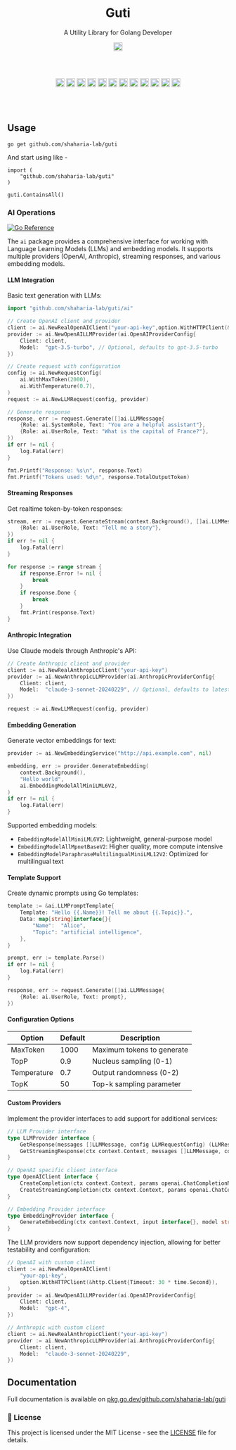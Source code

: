 <h1 align="center">Guti</h1>
<p align="center">A Utility Library for Golang Developer</p>

<p align="center">
  <a href="https://pkg.go.dev/github.com/shaharia-lab/guti"><img src="https://pkg.go.dev/badge/github.com/shaharia-lab/guti.svg" height="20"/></a>
</p><br/><br/>

<p align="center">
  <a href="https://github.com/shaharia-lab/guti/actions/workflows/CI.yaml"><img src="https://github.com/shaharia-lab/guti/actions/workflows/CI.yaml/badge.svg" height="20"/></a>
  <a href="https://codecov.io/gh/shaharia-lab/guti"><img src="https://codecov.io/gh/shaharia-lab/guti/branch/master/graph/badge.svg?token=NKTKQ45HDN" height="20"/></a>
  <a href="https://sonarcloud.io/summary/new_code?id=shaharia-lab_guti"><img src="https://sonarcloud.io/api/project_badges/measure?project=shaharia-lab_guti&metric=reliability_rating" height="20"/></a>
  <a href="https://sonarcloud.io/summary/new_code?id=shaharia-lab_guti"><img src="https://sonarcloud.io/api/project_badges/measure?project=shaharia-lab_guti&metric=vulnerabilities" height="20"/></a>
  <a href="https://sonarcloud.io/summary/new_code?id=shaharia-lab_guti"><img src="https://sonarcloud.io/api/project_badges/measure?project=shaharia-lab_guti&metric=security_rating" height="20"/></a>
  <a href="https://sonarcloud.io/summary/new_code?id=shaharia-lab_guti"><img src="https://sonarcloud.io/api/project_badges/measure?project=shaharia-lab_guti&metric=sqale_rating" height="20"/></a>
  <a href="https://sonarcloud.io/summary/new_code?id=shaharia-lab_guti"><img src="https://sonarcloud.io/api/project_badges/measure?project=shaharia-lab_guti&metric=code_smells" height="20"/></a>
  <a href="https://sonarcloud.io/summary/new_code?id=shaharia-lab_guti"><img src="https://sonarcloud.io/api/project_badges/measure?project=shaharia-lab_guti&metric=ncloc" height="20"/></a>
  <a href="https://sonarcloud.io/summary/new_code?id=shaharia-lab_guti"><img src="https://sonarcloud.io/api/project_badges/measure?project=shaharia-lab_guti&metric=alert_status" height="20"/></a>
  <a href="https://sonarcloud.io/summary/new_code?id=shaharia-lab_guti"><img src="https://sonarcloud.io/api/project_badges/measure?project=shaharia-lab_guti&metric=duplicated_lines_density" height="20"/></a>
  <a href="https://sonarcloud.io/summary/new_code?id=shaharia-lab_guti"><img src="https://sonarcloud.io/api/project_badges/measure?project=shaharia-lab_guti&metric=bugs" height="20"/></a>
  <a href="https://sonarcloud.io/summary/new_code?id=shaharia-lab_guti"><img src="https://sonarcloud.io/api/project_badges/measure?project=shaharia-lab_guti&metric=sqale_index" height="20"/></a>
</p><br/><br/>

## Usage

```shell
go get github.com/shaharia-lab/guti
```

And start using like -

```golang
import (
    "github.com/shaharia-lab/guti"
)

guti.ContainsAll()
```

### AI Operations

[![Go Reference](https://pkg.go.dev/badge/github.com/shaharia-lab/guti/ai.svg)](https://pkg.go.dev/github.com/shaharia-lab/guti/ai)

The `ai` package provides a comprehensive interface for working with Language Learning Models (LLMs) and embedding models. It supports multiple providers (OpenAI, Anthropic), streaming responses, and various embedding models.

#### LLM Integration

Basic text generation with LLMs:

```go
import "github.com/shaharia-lab/guti/ai"

// Create OpenAI client and provider
client := ai.NewRealOpenAIClient("your-api-key",option.WithHTTPClient(&http.Client{Timeout: 30 * time.Second}))
provider := ai.NewOpenAILLMProvider(ai.OpenAIProviderConfig{
    Client: client,
    Model:  "gpt-3.5-turbo", // Optional, defaults to gpt-3.5-turbo
})

// Create request with configuration
config := ai.NewRequestConfig(
    ai.WithMaxToken(2000),
    ai.WithTemperature(0.7),
)
request := ai.NewLLMRequest(config, provider)

// Generate response
response, err := request.Generate([]ai.LLMMessage{
    {Role: ai.SystemRole, Text: "You are a helpful assistant"},
    {Role: ai.UserRole, Text: "What is the capital of France?"},
})
if err != nil {
    log.Fatal(err)
}

fmt.Printf("Response: %s\n", response.Text)
fmt.Printf("Tokens used: %d\n", response.TotalOutputToken)

```

#### Streaming Responses

Get realtime token-by-token responses:

```go
stream, err := request.GenerateStream(context.Background(), []ai.LLMMessage{
    {Role: ai.UserRole, Text: "Tell me a story"},
})
if err != nil {
    log.Fatal(err)
}

for response := range stream {
    if response.Error != nil {
        break
    }
    if response.Done {
        break
    }
    fmt.Print(response.Text)
}
```

#### Anthropic Integration

Use Claude models through Anthropic's API:

```go
// Create Anthropic client and provider
client := ai.NewRealAnthropicClient("your-api-key")
provider := ai.NewAnthropicLLMProvider(ai.AnthropicProviderConfig{
    Client: client,
    Model:  "claude-3-sonnet-20240229", // Optional, defaults to latest 3.5 Sonnet
})

request := ai.NewLLMRequest(config, provider)
```

#### Embedding Generation

Generate vector embeddings for text:

```go
provider := ai.NewEmbeddingService("http://api.example.com", nil)

embedding, err := provider.GenerateEmbedding(
    context.Background(),
    "Hello world",
    ai.EmbeddingModelAllMiniLML6V2,
)
if err != nil {
    log.Fatal(err)
}
```

Supported embedding models:
- `EmbeddingModelAllMiniLML6V2`: Lightweight, general-purpose model
- `EmbeddingModelAllMpnetBaseV2`: Higher quality, more compute intensive
- `EmbeddingModelParaphraseMultilingualMiniLML12V2`: Optimized for multilingual text

#### Template Support

Create dynamic prompts using Go templates:

```go
template := &ai.LLMPromptTemplate{
    Template: "Hello {{.Name}}! Tell me about {{.Topic}}.",
    Data: map[string]interface{}{
        "Name":  "Alice",
        "Topic": "artificial intelligence",
    },
}

prompt, err := template.Parse()
if err != nil {
    log.Fatal(err)
}

response, err := request.Generate([]ai.LLMMessage{
    {Role: ai.UserRole, Text: prompt},
})
```

#### Configuration Options

| Option      | Default | Description                |
|-------------|---------|----------------------------|
| MaxToken    | 1000    | Maximum tokens to generate |
| TopP        | 0.9     | Nucleus sampling (0-1)     |
| Temperature | 0.7     | Output randomness (0-2)    |
| TopK        | 50      | Top-k sampling parameter   |

#### Custom Providers

Implement the provider interfaces to add support for additional services:

```go
// LLM Provider interface
type LLMProvider interface {
    GetResponse(messages []LLMMessage, config LLMRequestConfig) (LLMResponse, error)
    GetStreamingResponse(ctx context.Context, messages []LLMMessage, config LLMRequestConfig) (<-chan StreamingLLMResponse, error)
}

// OpenAI specific client interface
type OpenAIClient interface {
    CreateCompletion(ctx context.Context, params openai.ChatCompletionNewParams) (*openai.ChatCompletion, error)
    CreateStreamingCompletion(ctx context.Context, params openai.ChatCompletionNewParams) *ssestream.Stream[openai.ChatCompletionChunk]
}

// Embedding Provider interface
type EmbeddingProvider interface {
    GenerateEmbedding(ctx context.Context, input interface{}, model string) (*EmbeddingResponse, error)
}
```

The LLM providers now support dependency injection, allowing for better testability and configuration:

```go
// OpenAI with custom client
client := ai.NewRealOpenAIClient(
    "your-api-key",
    option.WithHTTPClient(&http.Client{Timeout: 30 * time.Second}),
)
provider := ai.NewOpenAILLMProvider(ai.OpenAIProviderConfig{
    Client: client,
    Model:  "gpt-4",
})

// Anthropic with custom client
client := ai.NewRealAnthropicClient("your-api-key")
provider := ai.NewAnthropicLLMProvider(ai.AnthropicProviderConfig{
    Client: client,
    Model:  "claude-3-sonnet-20240229",
})
```

## Documentation

Full documentation is available on [pkg.go.dev/github.com/shaharia-lab/guti](https://pkg.go.dev/github.com/shaharia-lab/guti#section-documentation)

### 📝 License

This project is licensed under the MIT License - see the [LICENSE](https://github.com/shaharia-lab/guti/blob/master/LICENSE) file for details.